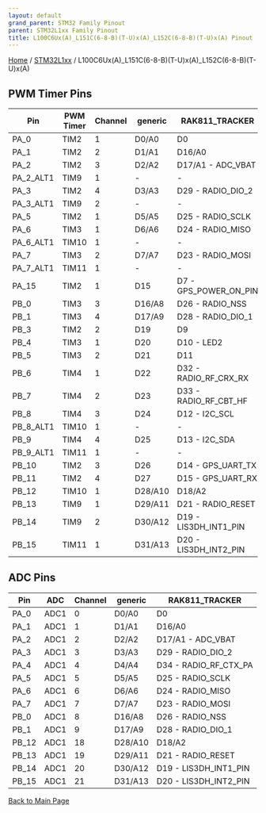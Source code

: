 ```yaml
---
layout: default
grand_parent: STM32 Family Pinout
parent: STM32L1xx Family Pinout
title: L100C6Ux(A)_L151C(6-8-B)(T-U)x(A)_L152C(6-8-B)(T-U)x(A) Pinout
---
```


[Home](../../index.md) / [STM32L1xx](../index.md) / L100C6Ux(A)_L151C(6-8-B)(T-U)x(A)_L152C(6-8-B)(T-U)x(A)

## PWM Timer Pins

| Pin | PWM Timer | Channel | generic | RAK811_TRACKER |
| --- | --- | --- | --- | --- |
| PA_0 | TIM2 | 1 | D0/A0 | D0 |
| PA_1 | TIM2 | 2 | D1/A1 | D16/A0 |
| PA_2 | TIM2 | 3 | D2/A2 | D17/A1 - ADC_VBAT |
| PA_2_ALT1 | TIM9 | 1 | - | - |
| PA_3 | TIM2 | 4 | D3/A3 | D29 - RADIO_DIO_2 |
| PA_3_ALT1 | TIM9 | 2 | - | - |
| PA_5 | TIM2 | 1 | D5/A5 | D25 - RADIO_SCLK |
| PA_6 | TIM3 | 1 | D6/A6 | D24 - RADIO_MISO |
| PA_6_ALT1 | TIM10 | 1 | - | - |
| PA_7 | TIM3 | 2 | D7/A7 | D23 - RADIO_MOSI |
| PA_7_ALT1 | TIM11 | 1 | - | - |
| PA_15 | TIM2 | 1 | D15 | D7 - GPS_POWER_ON_PIN |
| PB_0 | TIM3 | 3 | D16/A8 | D26 - RADIO_NSS |
| PB_1 | TIM3 | 4 | D17/A9 | D28 - RADIO_DIO_1 |
| PB_3 | TIM2 | 2 | D19 | D9 |
| PB_4 | TIM3 | 1 | D20 | D10 - LED2 |
| PB_5 | TIM3 | 2 | D21 | D11 |
| PB_6 | TIM4 | 1 | D22 | D32 - RADIO_RF_CRX_RX |
| PB_7 | TIM4 | 2 | D23 | D33 - RADIO_RF_CBT_HF |
| PB_8 | TIM4 | 3 | D24 | D12 - I2C_SCL |
| PB_8_ALT1 | TIM10 | 1 | - | - |
| PB_9 | TIM4 | 4 | D25 | D13 - I2C_SDA |
| PB_9_ALT1 | TIM11 | 1 | - | - |
| PB_10 | TIM2 | 3 | D26 | D14 - GPS_UART_TX |
| PB_11 | TIM2 | 4 | D27 | D15 - GPS_UART_RX |
| PB_12 | TIM10 | 1 | D28/A10 | D18/A2 |
| PB_13 | TIM9 | 1 | D29/A11 | D21 - RADIO_RESET |
| PB_14 | TIM9 | 2 | D30/A12 | D19 - LIS3DH_INT1_PIN |
| PB_15 | TIM11 | 1 | D31/A13 | D20 - LIS3DH_INT2_PIN |


## ADC Pins

| Pin | ADC | Channel | generic | RAK811_TRACKER |
| --- | --- | --- | --- | --- |
| PA_0 | ADC1 | 0 | D0/A0 | D0 |
| PA_1 | ADC1 | 1 | D1/A1 | D16/A0 |
| PA_2 | ADC1 | 2 | D2/A2 | D17/A1 - ADC_VBAT |
| PA_3 | ADC1 | 3 | D3/A3 | D29 - RADIO_DIO_2 |
| PA_4 | ADC1 | 4 | D4/A4 | D34 - RADIO_RF_CTX_PA |
| PA_5 | ADC1 | 5 | D5/A5 | D25 - RADIO_SCLK |
| PA_6 | ADC1 | 6 | D6/A6 | D24 - RADIO_MISO |
| PA_7 | ADC1 | 7 | D7/A7 | D23 - RADIO_MOSI |
| PB_0 | ADC1 | 8 | D16/A8 | D26 - RADIO_NSS |
| PB_1 | ADC1 | 9 | D17/A9 | D28 - RADIO_DIO_1 |
| PB_12 | ADC1 | 18 | D28/A10 | D18/A2 |
| PB_13 | ADC1 | 19 | D29/A11 | D21 - RADIO_RESET |
| PB_14 | ADC1 | 20 | D30/A12 | D19 - LIS3DH_INT1_PIN |
| PB_15 | ADC1 | 21 | D31/A13 | D20 - LIS3DH_INT2_PIN |


[Back to Main Page](../../index.md)